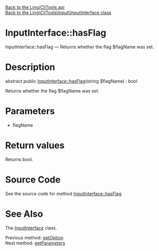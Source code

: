 [Back to the Ling/CliTools api](https://github.com/lingtalfi/CliTools/blob/master/doc/api/Ling/CliTools.md)<br>
[Back to the Ling\CliTools\Input\InputInterface class](https://github.com/lingtalfi/CliTools/blob/master/doc/api/Ling/CliTools/Input/InputInterface.md)


InputInterface::hasFlag
================



InputInterface::hasFlag — Returns whether the flag $flagName was set.




Description
================


abstract public [InputInterface::hasFlag](https://github.com/lingtalfi/CliTools/blob/master/doc/api/Ling/CliTools/Input/InputInterface/hasFlag.md)(string $flagName) : bool




Returns whether the flag $flagName was set.




Parameters
================


- flagName

    


Return values
================

Returns bool.








Source Code
===========
See the source code for method [InputInterface::hasFlag](https://github.com/lingtalfi/CliTools/blob/master/Input/InputInterface.php#L45-L45)


See Also
================

The [InputInterface](https://github.com/lingtalfi/CliTools/blob/master/doc/api/Ling/CliTools/Input/InputInterface.md) class.

Previous method: [getOption](https://github.com/lingtalfi/CliTools/blob/master/doc/api/Ling/CliTools/Input/InputInterface/getOption.md)<br>Next method: [getParameters](https://github.com/lingtalfi/CliTools/blob/master/doc/api/Ling/CliTools/Input/InputInterface/getParameters.md)<br>

